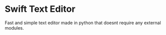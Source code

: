 # Swift Text Editor
Fast and simple text editor made in python that doesnt require any external modules.
